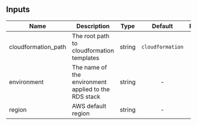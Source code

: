 ## Inputs

| Name | Description | Type | Default | Required |
|------|-------------|:----:|:-----:|:-----:|
| cloudformation\_path | The root path to cloudformation templates | string | `cloudformation` | no |
| environment | The name of the environment applied to the RDS stack | string | - | yes |
| region | AWS default region | string | - | yes |

